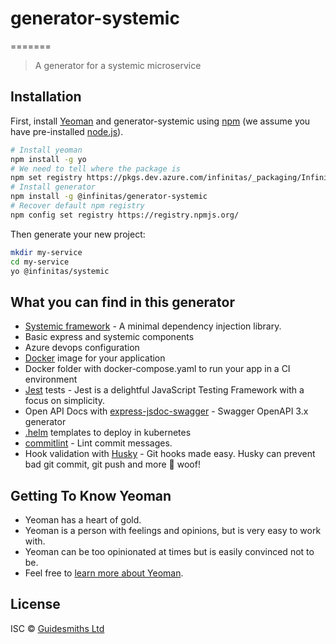 # generator-systemic 
=======
> A generator for a systemic microservice

## Installation

First, install [Yeoman](http://yeoman.io) and generator-systemic using [npm](https://www.npmjs.com/) (we assume you have pre-installed [node.js](https://nodejs.org/)).

```bash
# Install yeoman
npm install -g yo
# We need to tell where the package is
npm set registry https://pkgs.dev.azure.com/infinitas/_packaging/Infinitas/npm/registry/ 
# Install generator
npm install -g @infinitas/generator-systemic
# Recover default npm registry
npm config set registry https://registry.npmjs.org/
```

Then generate your new project:

```bash
mkdir my-service
cd my-service
yo @infinitas/systemic
```

## What you can find in this generator

- [Systemic framework](https://www.npmjs.com/package/systemic) - A minimal dependency injection library.
- Basic express and systemic components
- Azure devops configuration
- [Docker](https://www.docker.com/) image for your application
- Docker folder with docker-compose.yaml to run your app in a CI environment
- [Jest](https://jestjs.io/) tests - Jest is a delightful JavaScript Testing Framework with a focus on simplicity.
- Open API Docs with [express-jsdoc-swagger](https://www.npmjs.com/package/express-jsdoc-swagger) - Swagger OpenAPI 3.x generator
- [.helm](https://helm.sh/) templates to deploy in kubernetes
- [commitlint](https://commitlint.js.org/#/) - Lint commit messages.
- Hook validation with [Husky](https://www.npmjs.com/package/husky) - Git hooks made easy. Husky can prevent bad git commit, git push and more 🐶 woof!


## Getting To Know Yeoman

 * Yeoman has a heart of gold.
 * Yeoman is a person with feelings and opinions, but is very easy to work with.
 * Yeoman can be too opinionated at times but is easily convinced not to be.
 * Feel free to [learn more about Yeoman](http://yeoman.io/).

## License

ISC © [Guidesmiths Ltd]()
